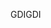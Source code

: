 <span data-ttu-id="77a17-101">GDI</span><span class="sxs-lookup"><span data-stu-id="77a17-101">GDI</span></span>